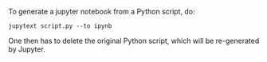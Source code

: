 To generate a jupyter notebook from a Python script, do:

```console
jupytext script.py --to ipynb
```

One then has to delete the original Python script, which will be re-generated by Jupyter.
